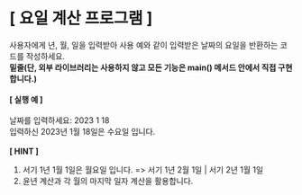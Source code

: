 
# [ 요일 계산 프로그램 ]

사용자에게 년, 월, 일을 입력받아 사용 예와 같이 입력받은 날짜의 요일을 반환하는 코드를 작성하세요.
 <br>__밑줄(단, 외부 라이브러리는 사용하지 않고 모든 기능은 main() 메서드 안에서 직접 구현합니다.)__
 <br> <br>
<b>[ 실행 예 ]</b>
 <br> <br>
    날짜를 입력하세요: 2023 1 18
 <br>
    입력하신 2023년 1월 18일은 수요일 입니다.
 <br> <br>
<b>[ HINT ]</b>
 1. 서기 1년 1월 1일은 월요일 입니다. => 서기 1년 2월 1일 | 서기 2년 1월 1일
 2. 윤년 계산과 각 월의 마지막 일자 계산을 활용합니다.

